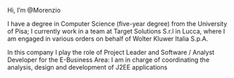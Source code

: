 Hi, I’m @Morenzio

I have a degree in Computer Science (five-year degree) from the University of Pisa; I currently work in a team at Target Solutions S.r.l in Lucca, where I am engaged in various orders on behalf of Wolter Kluwer Italia S.p.A.

In this company I play the role of Project Leader and Software / Analyst Developer for the E-Business Area: I am in charge of coordinating the analysis, design and development of J2EE applications

<!---
Morenzio/Morenzio is a ✨ special ✨ repository because its `README.md` (this file) appears on your GitHub profile.
You can click the Preview link to take a look at your changes.
--->
